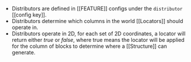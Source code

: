 - Distributors are defined in [[FEATURE]] configs under the `distributor` [[config key]].
- Distributors determine which columns in the world [[Locators]] should operate in.
- Distributors operate in 2D, for each set of 2D coordinates, a locator will return either *true* or *false*, where true means the locator will be applied for the column of blocks to determine where a [[Structure]] can generate.